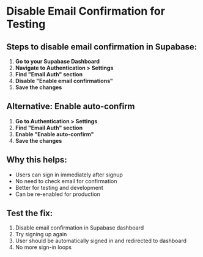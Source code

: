 # Disable Email Confirmation for Testing

## Steps to disable email confirmation in Supabase:

1. **Go to your Supabase Dashboard**
2. **Navigate to Authentication > Settings**
3. **Find "Email Auth" section**
4. **Disable "Enable email confirmations"**
5. **Save the changes**

## Alternative: Enable auto-confirm

1. **Go to Authentication > Settings**
2. **Find "Email Auth" section**
3. **Enable "Enable auto-confirm"**
4. **Save the changes**

## Why this helps:

- Users can sign in immediately after signup
- No need to check email for confirmation
- Better for testing and development
- Can be re-enabled for production

## Test the fix:

1. Disable email confirmation in Supabase dashboard
2. Try signing up again
3. User should be automatically signed in and redirected to dashboard
4. No more sign-in loops 